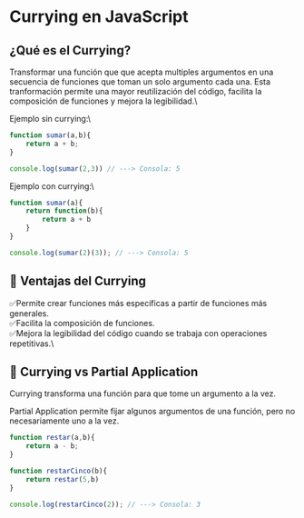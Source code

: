 # Currying en JavaScript

## ¿Qué es el Currying?

Transformar una función que que acepta multiples argumentos en una secuencia de funciones que toman un solo argumento cada una.
Esta tranformación permite una mayor reutilización del código, facilita la composición de funciones y mejora la legibilidad.\

Ejemplo sin currying:\

```javascript
function sumar(a,b){
    return a + b;
}

console.log(sumar(2,3)) // ---> Consola: 5
```

Ejemplo con currying:\

```javascript
function sumar(a){
    return function(b){
        return a + b
    }
}

console.log(sumar(2)(3)); // ---> Consola: 5
```

## 🚀 Ventajas del Currying

✅Permite crear funciones más específicas a partir de funciones más generales.\
✅Facilita la composición de funciones.\
✅Mejora la legibilidad del código cuando se trabaja con operaciones repetitivas.\


## 🧩 Currying vs Partial Application

Currying transforma una función para que tome un argumento a la vez.

Partial Application permite fijar algunos argumentos de una función, pero no necesariamente uno a la vez.

```javascript
function restar(a,b){
    return a - b;
}

function restarCinco(b){
    return restar(5,b)
}

console.log(restarCinco(2)); // ---> Consola: 3
```

